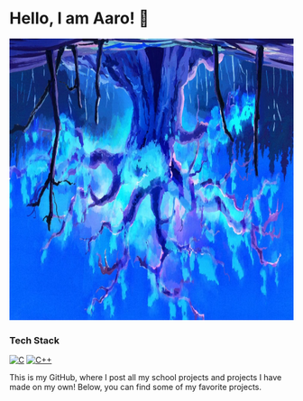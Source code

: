 # Hello, I am Aaro! 👋

<img src="https://github.com/Aaroh4/Aaroh4/blob/main/kLLBKnm.jpg" width="1000" height="500"/>

### Tech Stack
[![C](https://skillicons.dev/icons?i=c)]()  [![C++](https://skillicons.dev/icons?i=cpp)]()

This is my GitHub, where I post all my school projects and projects I have made on my own!
Below, you can find some of my favorite projects.
